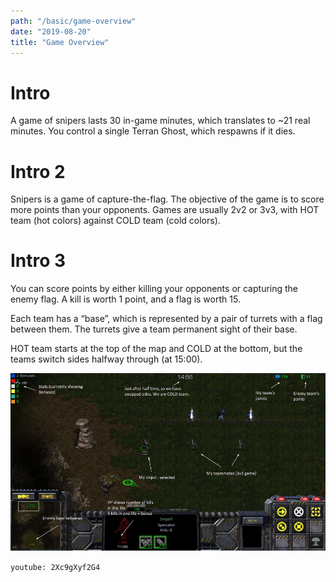 ```yaml
---
path: "/basic/game-overview"
date: "2019-08-20"
title: "Game Overview"
---
```


# Intro
A game of snipers lasts 30 in-game minutes, which translates to ~21 real minutes. You control a single Terran Ghost, which respawns if it dies.

# Intro 2
Snipers is a game of capture-the-flag. The objective of the game is to score more points than your opponents. Games are usually 2v2 or 3v3, with HOT team (hot colors) against COLD team (cold colors).

# Intro 3
You can score points by either killing your opponents or capturing the enemy flag. A kill is worth 1 point, and a flag is worth 15.

Each team has a “base”, which is represented by a pair of turrets with a flag between them. The turrets give a team permanent sight of their base.

HOT team starts at the top of the map and COLD at the bottom, but the teams switch sides halfway through (at 15:00).

![Overview Interface](interface-overview-2.png)

`youtube: 2Xc9gXyf2G4`
